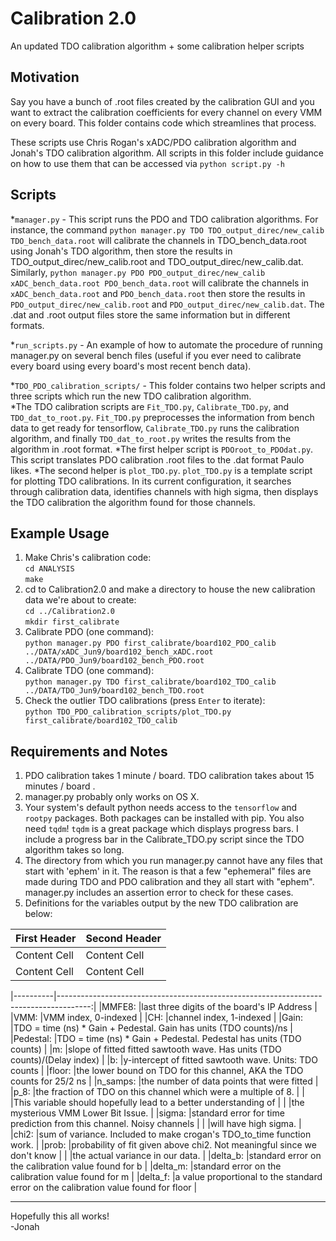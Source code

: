 # Calibration 2.0 #
An updated TDO calibration algorithm + some calibration helper scripts


## Motivation
Say you have a bunch of .root files created by the calibration GUI and you 
want to extract the calibration coefficients for every channel on every VMM on every board. This folder contains code which streamlines that process. 

These scripts use Chris Rogan's xADC/PDO calibration algorithm and Jonah's TDO calibration algorithm. All scripts in this folder include guidance on how to use them that can be accessed via `python script.py -h`

## Scripts
*`manager.py` - This script runs the PDO and TDO calibration algorithms. For instance, the command `python manager.py TDO TDO_output_direc/new_calib TDO_bench_data.root` will calibrate the channels in TDO_bench_data.root using Jonah's TDO algorithm, then store the results in TDO_output_direc/new_calib.root and TDO_output_direc/new_calib.dat. Similarly, `python manager.py PDO PDO_output_direc/new_calib xADC_bench_data.root PDO_bench_data.root` will calibrate the channels in `xADC_bench_data.root` and `PDO_bench_data.root` then store the results in `PDO_output_direc/new_calib.root` and `PDO_output_direc/new_calib.dat`. The .dat and .root output files store the same information but in different formats.

*`run_scripts.py` - An example of how to automate the procedure of running manager.py on several bench files (useful if you ever need to calibrate every board using every board's most recent bench data).

*`TDO_PDO_calibration_scripts/` - This folder contains two helper scripts and three scripts which run the new TDO calibration algorithm.  
  *The TDO calibration scripts are `Fit_TDO.py`, `Calibrate_TDO.py`, and `TDO_dat_to_root.py`. `Fit_TDO.py` preprocesses the information from bench data to get ready for tensorflow, `Calibrate_TDO.py` runs the calibration algorithm, and finally `TDO_dat_to_root.py` writes the results from the algorithm in .root format.
  *The first helper script is `PDOroot_to_PDOdat.py`. This script translates PDO calibration .root files to the .dat format Paulo likes. 
  *The second helper is `plot_TDO.py`. `plot_TDO.py` is a template script for plotting TDO calibrations. In its current configuration, it searches through calibration data, identifies channels with high sigma, then displays the TDO calibration the algorithm found for those channels.

## Example Usage
1. Make Chris's calibration code:   
`cd ANALYSIS`  
`make`  
2. cd to Calibration2.0 and make a directory to house the new calibration data we're about to create:   
`cd ../Calibration2.0`  
`mkdir first_calibrate`  
3. Calibrate PDO (one command):  
`python manager.py PDO first_calibrate/board102_PDO_calib ../DATA/xADC_Jun9/board102_bench_xADC.root ../DATA/PDO_Jun9/board102_bench_PDO.root`  
4. Calibrate TDO (one command):   
`python manager.py TDO first_calibrate/board102_TDO_calib ../DATA/TDO_Jun9/board102_bench_TDO.root`  
5. Check the outlier TDO calibrations (press `Enter` to iterate):  
`python TDO_PDO_calibration_scripts/plot_TDO.py first_calibrate/board102_TDO_calib`  

## Requirements and Notes
1. PDO calibration takes 1 minute / board. TDO calibration takes about 15 minutes / board .
2. manager.py probably only works on OS X. 
3. Your system's default python needs access to the `tensorflow` and `rootpy` packages. Both packages can be installed with pip. You also need `tqdm`! `tqdm` is a great package which displays progress bars. I include a progress bar in the Calibrate_TDO.py script since the TDO algorithm takes so long.
4. The directory from which you run manager.py cannot have any files that start with 'ephem' in it. The reason is that a few "ephemeral" files are made during TDO and PDO calibration and they all start with "ephem". manager.py includes an assertion error to check for these cases.
5. Definitions for the variables output by the new TDO calibration are below:  

First Header  | Second Header 
------------- | ------------- 
Content Cell  | Content Cell  
Content Cell  | Content Cell  


|----------|--------------------------------------------------------------------------------------:|
|MMFE8:    |last three digits of the board's IP Address                                            |
|VMM:      |VMM index, 0-indexed                                                                   |
|CH:       |channel index, 1-indexed                                                               |
|Gain:     |TDO = time (ns) * Gain + Pedestal. Gain has units (TDO counts)/ns                      |
|Pedestal: |TDO = time (ns) * Gain + Pedestal. Pedestal has units (TDO counts)                     |
|m:        |slope of fitted fitted sawtooth wave. Has units (TDO counts)/(Delay index)             |
|b:        |y-intercept of fitted sawtooth wave. Units: TDO counts                                 |
|floor:    |the lower bound on TDO for this channel, AKA the TDO counts for 25/2 ns                |
|n_samps:  |the number of data points that were fitted                                             |
|p_8:      |the fraction of TDO on this channel which were a multiple of 8.                        |
|          |This variable should hopefully lead to a better understanding of                       |
|          |the mysterious VMM Lower Bit Issue.                                                    |
|sigma:    |standard error for time prediction from this channel. Noisy channels                   |
|          |will have high sigma.                                                                  |
|chi2:     |sum of variance. Included to make crogan's TDO_to_time function work.                  |
|prob:     |probability of fit given above chi2. Not meaningful since we don't know                |
|          |the actual variance in our data.                                                       |
|delta_b:  |standard error on the calibration value found for b                                    |
|delta_m:  |standard error on the calibration value found for m                                    |
|delta_f:  |a value proportional to the standard error on the calibration value found for floor    |

---

Hopefully this all works!  
-Jonah

